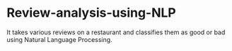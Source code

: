 # Review-analysis-using-NLP
It takes various reviews on a restaurant and classifies them as good or bad using Natural Language Processing.
